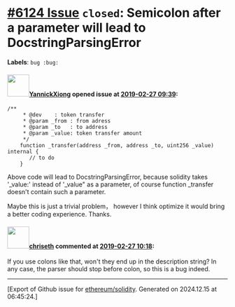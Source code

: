 # [\#6124 Issue](https://github.com/ethereum/solidity/issues/6124) `closed`: Semicolon after a parameter will lead to DocstringParsingError
**Labels**: `bug :bug:`


#### <img src="https://avatars.githubusercontent.com/u/33046810?u=5868f1f99c637b05e69388db798ea4a072c4531f&v=4" width="50">[YannickXiong](https://github.com/YannickXiong) opened issue at [2019-02-27 09:39](https://github.com/ethereum/solidity/issues/6124):

```
/**
     * @dev    : token transfer
     * @param _from : from adress
     * @param _to   : to address
     * @param _value: token transfer amount
     */
    function _transfer(address _from, address _to, uint256 _value) internal {
       // to do
    }
```
Above code will lead to DocstringParsingError, because solidity takes '_value:' instead of '_value" as a parameter, of course function _transfer doesn't contain such a parameter.

Maybe this is just a trivial problem， however I think optimize it would bring a better coding experience. Thanks.


#### <img src="https://avatars.githubusercontent.com/u/9073706?v=4" width="50">[chriseth](https://github.com/chriseth) commented at [2019-02-27 10:18](https://github.com/ethereum/solidity/issues/6124#issuecomment-467806062):

If you use colons like that, won't they end up in the description string? In any case, the parser should stop before colon, so this is a bug indeed.


-------------------------------------------------------------------------------



[Export of Github issue for [ethereum/solidity](https://github.com/ethereum/solidity). Generated on 2024.12.15 at 06:45:24.]
